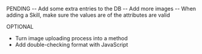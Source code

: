 PENDING
-- Add some extra entries to the DB
-- Add more images
-- When adding a Skill, make sure the values are of the attributes are valid

OPTIONAL
- Turn image uploading process into a method
- Add double-checking format with JavaScript
